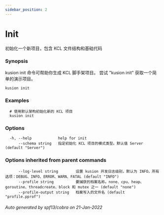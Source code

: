 ```yaml
---
sidebar_position: 2
---
```

# Init 

初始化一个新项目，包含 KCL 文件结构和基础代码

### Synopsis

kusion init 命令可帮助你生成 KCL 脚手架项目。 尝试 "kusion init" 获取一个简单的演示项目。

```
kusion init
```

### Examples

```
  # 使用默认架构初始化新的 KCL 项目
  kusion init
```

### Options

```
  -h, --help            help for init
      --schema string   指定初始化 KCL 项目的模式类型。默认值 Server (default "Server")
```

### Options inherited from parent commands

```
      --log-level string        设置 kusion 开发日志级别，默认为 INFO，所有选项：DEBUG、INFO、ERROR、WARN、FATAL (default "INFO")
      --profile string          要捕获的档案名称。none、cpu、heap、goroutine、threadcreate、block 和 mutex 之一 (default "none")
      --profile-output string   档案写入的文件名 (default "profile.pprof")
```



###### Auto generated by spf13/cobra on 21-Jan-2022
